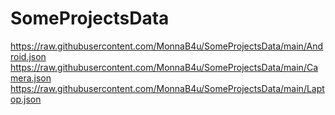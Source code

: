 # SomeProjectsData
https://raw.githubusercontent.com/MonnaB4u/SomeProjectsData/main/Android.json
https://raw.githubusercontent.com/MonnaB4u/SomeProjectsData/main/Camera.json
https://raw.githubusercontent.com/MonnaB4u/SomeProjectsData/main/Laptop.json
